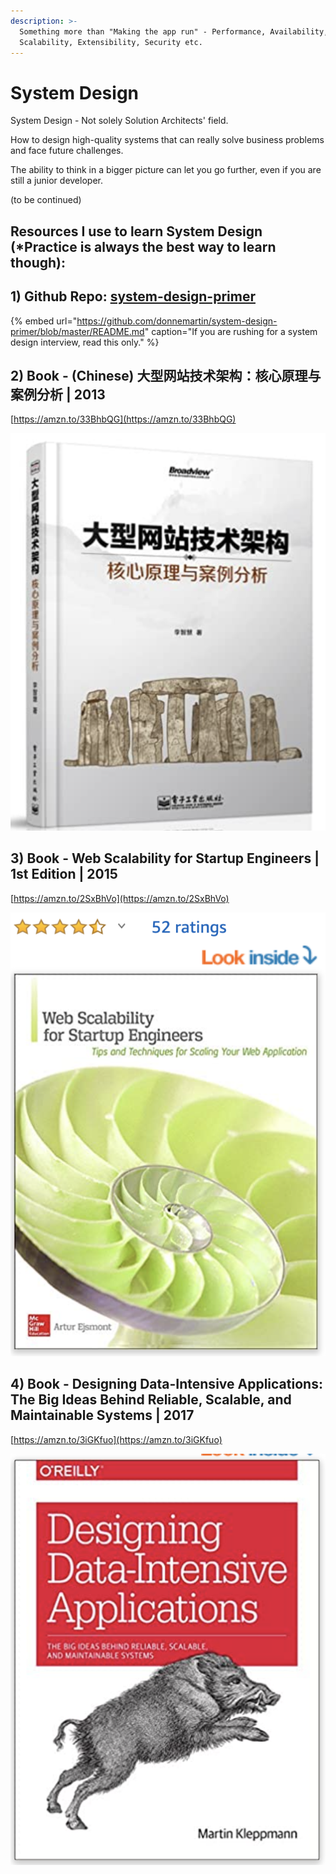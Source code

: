 ```yaml
---
description: >-
  Something more than "Making the app run" - Performance, Availability,
  Scalability, Extensibility, Security etc.
---
```


# System Design

System Design - Not solely Solution Architects' field. 

How to design high-quality systems that can really solve business problems and face future challenges.

The ability to think in a bigger picture can let you go further, even if you are still a junior developer.

\(to be continued\)

## Resources I use to learn System Design \(\*Practice is always the best way to learn though\):

## 1\) Github Repo: [system-design-primer](https://github.com/donnemartin/system-design-primer)

{% embed url="https://github.com/donnemartin/system-design-primer/blob/master/README.md" caption="If you are rushing for a system design interview, read this only." %}

## 2\) Book - \(Chinese\) 大型网站技术架构：核心原理与案例分析 \| 2013

[https://amzn.to/33BhbQG](https://amzn.to/33BhbQG)

![\[Beginner\] A very clearly written book for system design beginners. It is in Chinese tho :\) ](../.gitbook/assets/screenshot-2020-10-06-at-3.20.26-pm.png)

## 3\) Book - Web Scalability for Startup Engineers \| 1st Edition \| 2015 <a id="title"></a>

[https://amzn.to/2SxBhVo](https://amzn.to/2SxBhVo)

![\[Beginner\] I read this book to learn system design in detail :\) ](../.gitbook/assets/screenshot-2020-10-06-at-3.22.51-pm.png)

## 4\) Book - Designing Data-Intensive Applications: The Big Ideas Behind Reliable, Scalable, and Maintainable Systems \| 2017 <a id="title"></a>

[https://amzn.to/3iGKfuo](https://amzn.to/3iGKfuo)

![\[Advanced\] A very classical big book in the industry](../.gitbook/assets/screenshot-2020-10-06-at-3.24.49-pm.png)





